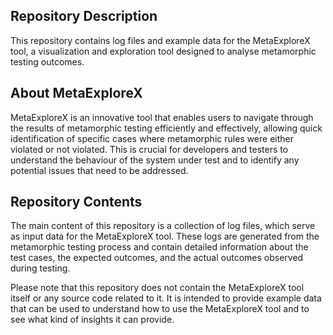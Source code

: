 ## Repository Description

This repository contains log files and example data for the MetaExploreX tool, a visualization and exploration tool designed to analyse metamorphic testing outcomes. 

## About MetaExploreX

MetaExploreX is an innovative tool that enables users to navigate through the results of metamorphic testing efficiently and effectively, allowing quick identification of specific cases where metamorphic rules were either violated or not violated. This is crucial for developers and testers to understand the behaviour of the system under test and to identify any potential issues that need to be addressed.

## **Repository Contents**

The main content of this repository is a collection of log files, which serve as input data for the MetaExploreX tool. These logs are generated from the metamorphic testing process and contain detailed information about the test cases, the expected outcomes, and the actual outcomes observed during testing. 

Please note that this repository does not contain the MetaExploreX tool itself or any source code related to it. It is intended to provide example data that can be used to understand how to use the MetaExploreX tool and to see what kind of insights it can provide.
